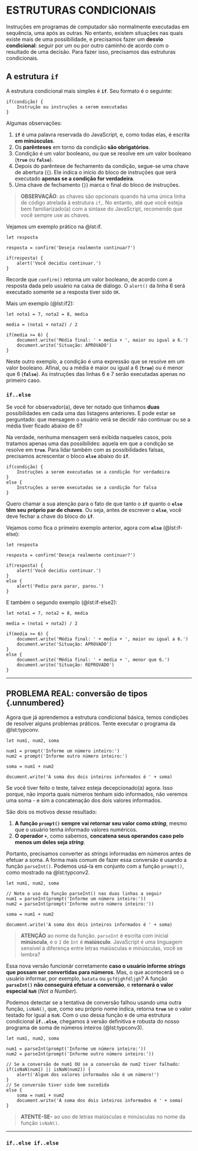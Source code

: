 # ESTRUTURAS CONDICIONAIS

Instruções em programas de computador são normalmente executadas em sequência, uma após as outras. No entanto, existem situações nas quais existe mais de uma possibilidade, e precisamos fazer um **desvio condicional**: seguir por um ou por outro caminho de acordo com o resultado de uma decisão. Para fazer isso, precisamos das estruturas condicionais.

## A estrutura **`if`**

A estrutura condicional mais simples é **`if`**. Seu formato é o seguinte:

```
if(condição) {
    Instrução ou instruções a serem executadas
}
```

Algumas observações:

1. **`if`** é uma palavra reservada do JavaScript, e, como todas elas, é escrita **em minúsculas**.
2. Os **parênteses** em torno da condição **são obrigatórios**.
3. Condição é um valor booleano, ou que se resolve em um valor booleano (**`true`** ou **`false`**).
4. Depois do parêntese de fechamento da condição, segue-se uma chave de abertura (`{`). Ele indica o início do bloco de instruções que será executado **apenas se a condição for verdadeira**.
5. Uma chave de fechamento (`}`) marca o final do bloco de instruções.

> **OBSERVAÇÃO**: as chaves são opcionais quando há uma única linha de código atrelada à estrutura `if`,. No entanto, até que você esteja bem familiarizado(a) com a sintaxe do JavaScript, recomendo que você sempre use as chaves.

Vejamos um exemplo prático na @lst:if.

```{ #lst:if caption="Exemplo (1) da estrutura condicional 'if'" .js .number-lines}
let resposta

resposta = confirm('Deseja realmente continuar?')

if(resposta) {
    alert('Você decidiu continuar.')
}
```

Recorde que `confirm()` retorna um valor booleano, de acordo com a resposta dada pelo usuário na caixa de diálogo. O `alert()` da linha 6 será executado somente se a resposta tiver sido `OK`.

Mais um exemplo (@lst:if2):

```{ #lst:if2 caption="Exemplo (2) da estrutura condicional 'if'" .js .number-lines}
let nota1 = 7, nota2 = 8, media

media = (nota1 + nota2) / 2

if(media >= 6) {
    document.write('Média final: ' + media + ', maior ou igual a 6.')
    document.write('Situação: APROVADO')
}
```

Neste outro exemplo, a condição é uma expressão que se resolve em um valor booleano. Afinal, ou a média é maior ou igual a 6 (**`true`**) ou é menor que 6 (**`false`**). As instruções das linhas 6 e 7 serão executadas apenas no primeiro caso.

### `if..else`

Se você for observador(a), deve ter notado que tínhamos **duas** possibilidades em cada uma das listagens anteriores. E pode estar se perguntado: que mensagem o usuário verá se decidir não continuar ou se a média tiver ficado abaixo de 6?

Na verdade, nenhuma mensagem será exibida naqueles casos, pois tratamos apenas uma das possibilides: aquela em que a condição se resolve em **`true`**. Para lidar também com as possibilidades falsas, precisamos acrescentar o bloco **`else`** abaixo do **`if`**.

```
if(condição) {
    Instruções a serem executadas se a condição for verdadeira
}
else {
    Instruções a serem executadas se a condição for falsa
}
```

Quero chamar a sua atenção para o fato de que tanto o **`if`** quanto o **`else`** **têm seu próprio par de chaves**. Ou seja, antes de escrever o **`else`**, você deve fechar a chave do bloco do **`if`**.

Vejamos como fica o primeiro exemplo anterior, agora com **`else`** (@lst:if-else):

```{ #lst:if-else caption="Exemplo (1) da estrutura condicional 'if' com 'else'" .js .number-lines}
let resposta

resposta = confirm('Deseja realmente continuar?')

if(resposta) {
    alert('Você decidiu continuar.')
}
else {
    alert('Pediu para parar, parou.')
}
```

E também o segundo exemplo (@lst:if-else2):

```{ #lst:if-else2 caption="Exemplo (2) da estrutura condicional 'if' com 'else'" .js .number-lines}
let nota1 = 7, nota2 = 8, media

media = (nota1 + nota2) / 2

if(media >= 6) {
    document.write('Média final: ' + media + ', maior ou igual a 6.')
    document.write('Situação: APROVADO')
}
else {
    document.write('Média final: ' + media + ', menor que 6.')
    document.write('Situação: REPROVADO')
}
```
_____

## PROBLEMA REAL: conversão de tipos {.unnumbered}

Agora que já aprendemos a estrutura condicional básica, temos condições de resolver alguns problemas práticos. Tente executar o programa da @lst:typconv.

```{ #lst:typconv caption="Programa simples para somar dois números inteiros" .js .number-lines}
let num1, num2, soma

num1 = prompt('Informe um número inteiro:')
num2 = prompt('Informe outro número inteiro:')

soma = num1 + num2

document.write('A soma dos dois inteiros informados é ' + soma)
```

Se você tiver feito o teste, talvez esteja decepcionado(a) agora. Isso porque, não importa quais números tenham sido informados, não veremos uma soma - e sim a concatenação dos dois valores informados.

São dois os motivos desse resultado:

1. **A função `prompt()` sempre vai retornar seu valor como *string***, mesmo que o usuário tenha informado valores numéricos.
2. **O operador `+`**, como sabemos, **concatena seus operandos caso pelo menos um deles seja *string***.

Portanto, precisamos converter as *strings* informadas em números antes de efetuar a soma. A forma mais comum de fazer essa conversão é usando a função `parseInt()`. Podemos usá-la em conjunto com a função `prompt()`, como mostrado na @lst:typconv2.

```{ #lst:typconv2 caption="Programa simples para somar dois números inteiros, usando 'parseInt()'" .js .number-lines}
let num1, num2, soma

// Note o uso da função parseInt() nas duas linhas a seguir
num1 = parseInt(prompt('Informe um número inteiro:'))
num2 = parseInt(prompt('Informe outro número inteiro:'))

soma = num1 + num2

document.write('A soma dos dois inteiros informados é ' + soma)
```
> **ATENÇÃO** ao nome da função. `parseInt` é escrita com inicial **minúscula**, e o `I` de `Int` é **maiúsculo**. JavaScript é uma linguagem sensível à diferença entre letras maiúsculas e minúsculas, você se lembra?

Essa nova versão funcionár corretamente **caso o usuário informe *strings* que possam ser convertidas para números**. Mas, o que acontecerá se o usuário informar, por exemplo, `batata` ou `gsfdjghfdljgh`? A função **`parseInt()` não conseguirá efetuar a conversão**, e **retornará o valor especial `NaN`** (*Not a Number*).

Podemos detectar se a tentativa de conversão falhou usando uma outra função, `isNaN()`, que, como seu próprio nome indica, retorna **`true`** se o valor testado for igual a `NaN`. Com o uso dessa função e de uma estrutura condicional **`if..else`**, chegamos à versão definitiva e robusta do nosso programa de soma de números inteiros (@lst:typconv3).

```{ #lst:typconv3 caption="Programa simples para somar dois números inteiros, usando 'parseInt()' e 'isNaN()'" .js .number-lines}
let num1, num2, soma

num1 = parseInt(prompt('Informe um número inteiro:'))
num2 = parseInt(prompt('Informe outro número inteiro:'))

// Se a conversão de num1 OU se a conversão de num2 tiver falhado:
if(isNaN(num1) || isNaN(num2)) {
    alert('Algum dos valores informados não é um número!')
}
// Se conversão tiver sido bem sucedida
else {
    soma = num1 + num2
    document.write('A soma dos dois inteiros informados é ' + soma)
}
```
> **ATENTE-SE-** ao uso de letras maiúsculas e minúsculas no nome da função `isNaN()`.

_____

### `if..else if..else`